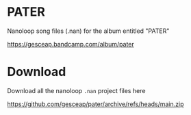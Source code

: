 # PATER

Nanoloop song files (.nan) for the album entitled "PATER"

https://gesceap.bandcamp.com/album/pater

# Download

Download all the nanoloop `.nan` project files here

https://github.com/gesceap/pater/archive/refs/heads/main.zip
